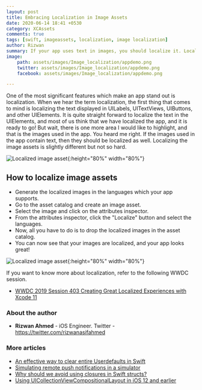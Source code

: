 ```yaml
---
layout: post
title: Embracing Localization in Image Assets
date: 2020-06-14 18:41 +0530
category: XCAssets
comments: true
tags: [swift, imageassets, localization, image localization]
author: Rizwan
summary: If your app uses text in images, you should localize it. Localizing image assests which contain text in them is not that hard. Let's find out how to do it.
image: 
    path: assets/images/Image_localization/appdemo.png
    twitter: assets/images/Image_localization/appdemo.png
    facebook: assets/images/Image_localization/appdemo.png

---
```


One of the most significant features which make an app stand out is localization. When we hear the term localization, the first thing that comes to mind is localizing the text displayed in UILabels, UITextViews, UIButtons, and other UIElements. It is quite straight forward to localize the text in the UIElements, and most of us think that we have localized the app, and it is ready to go! But wait, there is one more area I would like to highlight, and that is the images used in the app. You heard me right. If the images used in the app contain text, then they should be localized as well. Localizing the image assets is slightly different but not so hard.

![Localized image asset](/blog/assets/images/Image_localization/appdemo.png){:height="80%" width="80%"}

## How to localize image assets

- Generate the localized images in the languages which your app supports.
- Go to the asset catalog and create an image asset.
- Select the image and click on the attributes inspector.
- From the attributes inspector, click the "Localize" button and select the languages.
- Now, all you have to do is to drop the localized images in the asset catalog.
- You can now see that your images are localized, and your app looks great!

![Localized image asset](/blog/assets/images/Image_localization/imageassetpreview.png){:height="80%" width="80%"}

If you want to know more about localization, refer to the following WWDC session.

- [WWDC 2019 Session 403 Creating Great Localized Experiences with Xcode 11](https://developer.apple.com/videos/play/wwdc2019/403/)

### About the author

- **Rizwan Ahmed** - iOS Engineer. Twitter - <https://twitter.com/rizwanasifahmed>

### More articles

- [An effective way to clear entire Userdefaults in Swift](/blog/2020/05/19/an-effective-way-to-clear-entire-userdefaults-in-swift/)
- [Simulating remote push notifications in a simulator](/blog/2020/02/13/simulating-remote-push-notifications-in-a-simulator/)
- [Why should we avoid using closures in Swift structs?](/blog/2020/01/11/why-should-we-avoid-using-closures-in-swift-structs/)
- [Using UICollectionViewCompositionalLayout in iOS 12 and earlier](/blog/2020/03/18/using-uicollectionviewcompositionallayout-in-ios-12-and-earlier/)